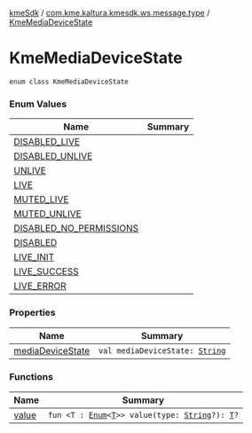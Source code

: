 [kmeSdk](../../index.md) / [com.kme.kaltura.kmesdk.ws.message.type](../index.md) / [KmeMediaDeviceState](./index.md)

# KmeMediaDeviceState

`enum class KmeMediaDeviceState`

### Enum Values

| Name | Summary |
|---|---|
| [DISABLED_LIVE](-d-i-s-a-b-l-e-d_-l-i-v-e.md) |  |
| [DISABLED_UNLIVE](-d-i-s-a-b-l-e-d_-u-n-l-i-v-e.md) |  |
| [UNLIVE](-u-n-l-i-v-e.md) |  |
| [LIVE](-l-i-v-e.md) |  |
| [MUTED_LIVE](-m-u-t-e-d_-l-i-v-e.md) |  |
| [MUTED_UNLIVE](-m-u-t-e-d_-u-n-l-i-v-e.md) |  |
| [DISABLED_NO_PERMISSIONS](-d-i-s-a-b-l-e-d_-n-o_-p-e-r-m-i-s-s-i-o-n-s.md) |  |
| [DISABLED](-d-i-s-a-b-l-e-d.md) |  |
| [LIVE_INIT](-l-i-v-e_-i-n-i-t.md) |  |
| [LIVE_SUCCESS](-l-i-v-e_-s-u-c-c-e-s-s.md) |  |
| [LIVE_ERROR](-l-i-v-e_-e-r-r-o-r.md) |  |

### Properties

| Name | Summary |
|---|---|
| [mediaDeviceState](media-device-state.md) | `val mediaDeviceState: `[`String`](https://kotlinlang.org/api/latest/jvm/stdlib/kotlin/-string/index.html) |

### Functions

| Name | Summary |
|---|---|
| [value](value.md) | `fun <T : `[`Enum`](https://kotlinlang.org/api/latest/jvm/stdlib/kotlin/-enum/index.html)`<`[`T`](value.md#T)`>> value(type: `[`String`](https://kotlinlang.org/api/latest/jvm/stdlib/kotlin/-string/index.html)`?): `[`T`](value.md#T)`?` |
